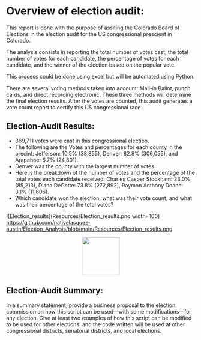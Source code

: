 # Overview of election audit: 

This report is done with the purpose of assiting the Colorado Board of Elections in the election audit for the US congressional prescient in Colorado. 

The analysis consists in reporting the total number of votes cast, the total number of votes for each candidate, the percentage of votes for each candidate, and the winner of the election based on the popular vote.

This process could be done using excel but will be automated using Python.

There are several voting methods taken into account: Mail-in Ballot, punch cards, and direct recording electronic.  These three methods will determine the final election results. After the votes are counted, this audit generates a vote count report to certify this US congressional race.

## Election-Audit Results:

* 369,711 votes were cast in this congressional election.
* The following are the Votes and percentages for each county in the precint: Jefferson: 10.5% (38,855), Denver: 82.8% (306,055), and Arapahoe: 6.7% (24,801).
* Denver was the county with the largest number of votes.
* Here is the breakdown of the number of votes and the percentage of the total votes each candidate received: Charles Casper Stockham: 23.0% (85,213), Diana      DeGette: 73.8% (272,892), Raymon Anthony Doane: 3.1% (11,606).
* Which candidate won the election, what was their vote count, and what was their percentage of the total votes?

![Election_results](Resources/Election_results.png width=100)
https://github.com/nativelasquez-austin/Election_Analysis/blob/main/Resources/Election_results.png

<p align = "center">
<img src="https://github.com/nativelasquez-austin/Election_Analysis/blob/main/Resources/Election_results.png" width="100" height="100" />


## Election-Audit Summary: 

In a summary statement, provide a business proposal to the election commission on how this script can be used—with some modifications—for any election. Give at least two examples of how this script can be modified to be used for other elections.
and the code written will be used at other congressional districts, senatorial districts, and local elections.


